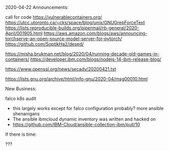 2020-04-22
Announcements:


call for code
https://vulnerablecontainers.org/
https://utcc.utoronto.ca/~cks/space/blog/unix/GNUGrepForceText
https://lists.reproducible-builds.org/pipermail/rb-general/2020-April/001905.html
https://aws.amazon.com/blogs/aws/announcing-torchserve-an-open-source-model-server-for-pytorch/
https://github.com/SoptikHa2/desed/

https://misha.brukman.net/blog/2020/04/running-decade-old-games-in-containers/
https://developer.ibm.com/blogs/nodejs-14-ibm-release-blog/

https://www.openssl.org/news/secadv/20200421.txt

https://lists.gnu.org/archive/html/info-gnu/2020-04/msg00010.html



New Business:

falco k8s audit
* this largely works except for falco configuration probably?
more ansible shenanigans
* The ansible ibmcloud dynamic inventory was written and hacked on
* <https://github.com/IBM-Cloud/ansible-collection-ibm/pull/10>


If there is time:

???
